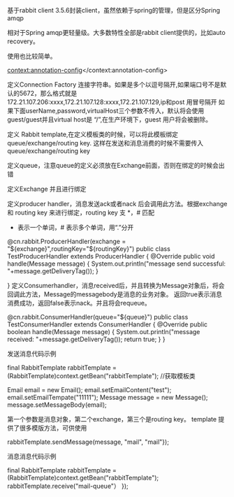 基于rabbit client 3.5.6封装client，虽然依赖于spring的管理，但是区分Spring amqp

相对于Spring amqp更轻量级。大多数特性全部是rabbit client提供的，比如auto recovery。

使用也比较简单。

<context:annotation-config></context:annotation-config>

定义Connection Factory
连接字符串。如果是多个以逗号隔开,如果端口号不是默认的5672，那么格式就是172.21.107.206:xxxx,172.21.107.128:xxxx,172.21.107.129,ip和post 用冒号隔开
如果下面userName,password,virtualHost三个参数不传入，默认将会使用guest/guest并且virtual host是 “/”,在生产环境下，guest 用户将会被删除。

<bean id="channelFactory" class="cn.rabbit.ChannelFactory" scope="singleton">
 <property name="addresses" value="172.21.xxx.206,172.21.xxx.128,172.21.xxx.129"></property>
 <property name="userName" value="admin"/>
 <property name="password" value="123ABC"/>
 <property name="virtualHost" value="/email"/>
</bean>

定义 Rabbit template,在定义模板类的时候，可以将此模板绑定queue/exchange/routing key. 这样在发送和消息消费的时候不需要传入queue/exchange/routing key
<bean id="rabbitTemplate" class="cn.rabbit.RabbitTemplate">
   <property name="factory" ref="channelFactory"/>
</bean>

定义queue，注意queue的定义必须放在Exchange前面，否则在绑定的时候会出错
<bean class="cn.rabbit.QueueDeclare" id="queueDeclare1">
    <property name="name" value="oneplus-test2-1"/>
    <property name="channelFactory" ref="channelFactory"/>
</bean>

<bean class="cn.rabbit.QueueDeclare" id="queueDeclare2">
    <property name="name" value="oneplus-test2-2"/>
    <property name="channelFactory" ref="channelFactory"/>
</bean>

定义Exchange
并且进行绑定
<bean class="cn.rabbit.ExchangeDeclare" id="exchangeDeclare">
        <property name="channelFactory" ref="channelFactory"/>
    <property name="name" value="test-1"/>
    <property name="type" value="fanout"/>
    <property name="queueBinds">
        <list>
          <bean class="com.oneplus.common.rabbit.QueueBind">
              <property name="queue" value="oneplus-test2-1"/>
          </bean>
          <bean class="com.oneplus.common.rabbit.QueueBind">
              <property name="queue" value="oneplus-test2-2"/>
          </bean>
        </list>
    </property>
</bean>


 定义producer handler，消息发送ack或者nack 后会调用此方法。根据exchange 和 routing key 来进行绑定，routing key 支 *，# 匹配
 * 表示一个单词，# 表示多个单词，用“.”分开

@cn.rabbit.ProducerHandler(exchange = "${exchange}",routingKey="${routingKey}")
public class TestProducerHandler extends ProducerHandler {
    @Override
    public void handle(Message message) {
        System.out.println("message send successful: "+message.getDeliveryTag());
    }

}
定义Consumerhandler，消息received后，并且转换为Message对象后，将会回调此方法，Message的messagebody是消息的业务对象。
返回true表示消息消费成功，返回false表示nack。并且将会requeue。

@cn.rabbit.ConsumerHandler(queue="${queue}")
public class TestConsumerHandler extends ConsumerHandler {
    @Override
    public boolean handle(Message message) {
        System.out.println("message received: "+message.getDeliveryTag());
        return true;
    }
}

发送消息代码示例

final RabbitTemplate rabbitTemplate = (RabbitTemplate)context.getBean("rabbitTemplate"); //获取模板类

 Email email = new Email();
 email.setEmailContent("test");
 email.setEmailTempate("11111");
 Message message = new Message();
 message.setMessageBody(email);

第一个参数是消息对象，第二个exchange，第三个是routing key。
template 提供了很多模版方法，可供使用

rabbitTemplate.sendMessage(message, "mail", "mail"});

消息消息代码示例

final RabbitTemplate rabbitTemplate = (RabbitTemplate)context.getBean("rabbitTemplate");
rabbitTemplate.receive("mail-queue"）
});